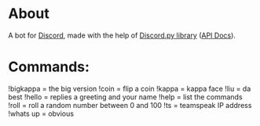 # About

A bot for [Discord](https://discordapp.com/), made with the help of [Discord.py library](https://github.com/Rapptz/discord.py) ([API Docs](http://rapptz.github.io/discord.py/)).

# Commands:

!bigkappa   = the big version
!coin       = flip a coin
!kappa      = kappa face
!liu        = da best
!hello      = replies a greeting and your name
!help       = list the commands
!roll       = roll a random number between 0 and 100
!ts         = teamspeak IP address
!whats up   = obvious
